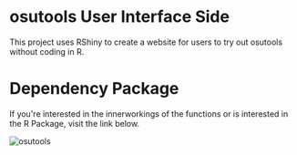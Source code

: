 # osutools User Interface Side

This project uses RShiny to create a website for users to try out osutools without coding in R.

# Dependency Package

If you're interested in the innerworkings of the functions or is interested in the R Package, visit the link below.

![osutools](https://github.com/Eve-ning/osutools)